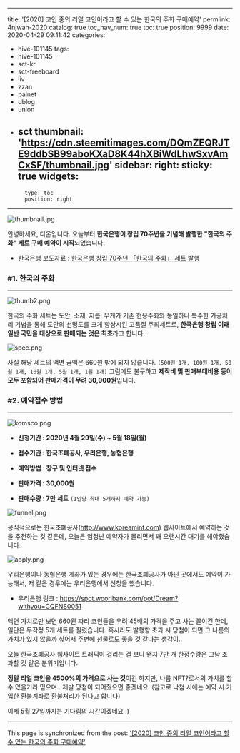
---
title: '[2020] 코인 중의 리얼 코인이라고 할 수 있는 한국의 주화 구매예약'
permlink: 4njwan-2020
catalog: true
toc_nav_num: true
toc: true
position: 9999
date: 2020-04-29 09:11:42
categories:
- hive-101145
tags:
- hive-101145
- sct-kr
- sct-freeboard
- liv
- zzan
- palnet
- dblog
- union
- sct
thumbnail: 'https://cdn.steemitimages.com/DQmZEQRJTE9ddbSB99aboKXaD8K44hXBiWdLhwSxvAmCxSF/thumbnail.jpg'
sidebar:
    right:
        sticky: true
widgets:
    -
        type: toc
        position: right
---


![thumbnail.jpg](https://cdn.steemitimages.com/DQmZEQRJTE9ddbSB99aboKXaD8K44hXBiWdLhwSxvAmCxSF/thumbnail.jpg)

안녕하세요, 디온입니다. 오늘부터 **한국은행이 창립 70주년을 기념해 발행한 "한국의 주화" 세트 구매 예약이 시작**되었습니다. 



- 한국은행 보도자료 : [한국은행 창립 70주년 「한국의 주화」 세트 발행](http://www.bok.or.kr/portal/bbs/P0000559/view.do?nttId=10057606&menuNo=200690&pageIndex=2)


### #1. 한국의 주화 
---
![thumb2.png](https://cdn.steemitimages.com/DQmXn9yhkj3Tir72JEEuVQwAH8DBRaphW4n8njZj8gSw1XD/thumb2.png)

한국의 주화 세트는 도안, 소재, 지름, 무게가 기존 현용주화와 동일하나 특수한 가공처리 기법을 통해 도안의 선명도를 크게 향상시킨 고품질 주회세트로, **한국은행 창립 이래 일반 국민을 대상으로 판매되는 것은 최초**라고 합니다.

![spec.png](https://cdn.steemitimages.com/DQmaSqGwwW88LPQmiBP5Sf5FMyqce93LiBypXhtBXoPi7VK/spec.png)

사실 해당 세트의 액면 금액은 660원 밖에 되지 않습니다. `(500원 1개, 100원 1개, 50원 1개, 10원 1개, 5원 1개, 1원 1개)` 그럼에도 불구하고 **제작비 및 판매부대비용 등이 모두 포함되어 판매가격이 무려 30,000원**입니다.

### #2. 예약접수 방법
---
![komsco.png](https://cdn.steemitimages.com/DQmXTQ8ZaHMDGCZcwn4f5wHd5TJfPd5WvJZdv2pQb5b7hAD/komsco.png)

- **신청기간 : 2020년 4월 29일(수) ~ 5월 18일(월)**

- **접수기관 : 한국조폐공사, 우리은행, 농협은행**

- **예약방법 : 창구 및 인터넷 접수**

- **판매가격 : 30,000원**

- **판매수량 : 7만 세트** `(1인당 최대 5개까지 예약 가능)`

![funnel.png](https://cdn.steemitimages.com/DQmW2j8g3CepTyWrZsBdAN9cv8wQLzHNZYygApTXxLAFEH5/funnel.png)

공식적으로는 한국조폐공사(http://www.koreamint.com) 웹사이트에서 예약하는 것을 추천하는 것 같은데, 오늘은 엄청난 예약자가 몰리면서 꽤 오랜시간 대기를 해야했습니다.


![apply.png](https://cdn.steemitimages.com/DQmcxfuMEBE2gMHDjNLYBVHw2iMX772PAmHfPgaEkFQBARt/apply.png)

우리은행이나 농협은행 계좌가 있는 경우에는 한국조폐공사가 아닌 곳에서도 예약이 가능해서, 저 같은 경우에는 우리은행에서 신청을 했습니다.

- 우리은행 링크 : https://spot.wooribank.com/pot/Dream?withyou=CQFNS0051


액면 가치로만 보면 660원 짜리 코인들을 우려 45배의 가격을 주고 사는 꼴이긴 한데, 일단은 무작정 5개 세트를 질렀습니다. 혹시라도 발행향 초과 시 당첨이 되면 그 나름의 가치가 있지 않을까 싶어서 주변에 선물로도 좋을 것 같다는 생각이..

오늘 한국조폐공사 웹사이트 트래픽이 걸리는 걸 보니 왠지 7만 개 한정수량은 그냥 초과할 것 같은 분위기입니다. 

**정말 리얼 코인을 4500%의 가격으로 사는 것**이긴 하지만, 나름 NFT?로서의 가치를 할 수 있을거라 믿으며.. 제발 당첨이 되어줬으면 좋겠네요. (참고로 낙첨 시에는 예약 시 기입한 환불계좌로 환불처리가 된다고 합니다)

이제 5월 27일까지는 기다림의 시간이겠네요 :)

- - -

This page is synchronized from the post: ['[2020] 코인 중의 리얼 코인이라고 할 수 있는 한국의 주화 구매예약'](https://steemit.com/@donekim/4njwan-2020)
